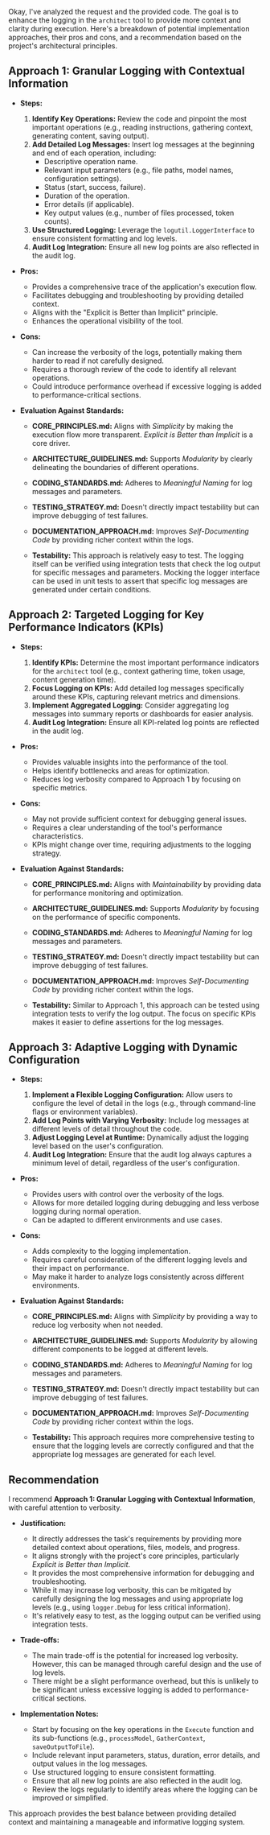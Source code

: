 Okay, I've analyzed the request and the provided code. The goal is to enhance the logging in the `architect` tool to provide more context and clarity during execution. Here's a breakdown of potential implementation approaches, their pros and cons, and a recommendation based on the project's architectural principles.

## Approach 1: Granular Logging with Contextual Information

*   **Steps:**
    1.  **Identify Key Operations:** Review the code and pinpoint the most important operations (e.g., reading instructions, gathering context, generating content, saving output).
    2.  **Add Detailed Log Messages:** Insert log messages at the beginning and end of each operation, including:
        *   Descriptive operation name.
        *   Relevant input parameters (e.g., file paths, model names, configuration settings).
        *   Status (start, success, failure).
        *   Duration of the operation.
        *   Error details (if applicable).
        *   Key output values (e.g., number of files processed, token counts).
    3.  **Use Structured Logging:**  Leverage the `logutil.LoggerInterface` to ensure consistent formatting and log levels.
    4.  **Audit Log Integration:** Ensure all new log points are also reflected in the audit log.

*   **Pros:**
    *   Provides a comprehensive trace of the application's execution flow.
    *   Facilitates debugging and troubleshooting by providing detailed context.
    *   Aligns with the "Explicit is Better than Implicit" principle.
    *   Enhances the operational visibility of the tool.

*   **Cons:**
    *   Can increase the verbosity of the logs, potentially making them harder to read if not carefully designed.
    *   Requires a thorough review of the code to identify all relevant operations.
    *   Could introduce performance overhead if excessive logging is added to performance-critical sections.

*   **Evaluation Against Standards:**
    *   **CORE_PRINCIPLES.md:** Aligns with *Simplicity* by making the execution flow more transparent. *Explicit is Better than Implicit* is a core driver.
    *   **ARCHITECTURE_GUIDELINES.md:** Supports *Modularity* by clearly delineating the boundaries of different operations.
    *   **CODING_STANDARDS.md:** Adheres to *Meaningful Naming* for log messages and parameters.
    *   **TESTING_STRATEGY.md:**  Doesn't directly impact testability but can improve debugging of test failures.
    *   **DOCUMENTATION_APPROACH.md:** Improves *Self-Documenting Code* by providing richer context within the logs.

    *   **Testability:** This approach is relatively easy to test. The logging itself can be verified using integration tests that check the log output for specific messages and parameters. Mocking the logger interface can be used in unit tests to assert that specific log messages are generated under certain conditions.

## Approach 2:  Targeted Logging for Key Performance Indicators (KPIs)

*   **Steps:**
    1.  **Identify KPIs:** Determine the most important performance indicators for the `architect` tool (e.g., context gathering time, token usage, content generation time).
    2.  **Focus Logging on KPIs:** Add detailed log messages specifically around these KPIs, capturing relevant metrics and dimensions.
    3.  **Implement Aggregated Logging:**  Consider aggregating log messages into summary reports or dashboards for easier analysis.
    4.  **Audit Log Integration:** Ensure all KPI-related log points are reflected in the audit log.

*   **Pros:**
    *   Provides valuable insights into the performance of the tool.
    *   Helps identify bottlenecks and areas for optimization.
    *   Reduces log verbosity compared to Approach 1 by focusing on specific metrics.

*   **Cons:**
    *   May not provide sufficient context for debugging general issues.
    *   Requires a clear understanding of the tool's performance characteristics.
    *   KPIs might change over time, requiring adjustments to the logging strategy.

*   **Evaluation Against Standards:**
    *   **CORE_PRINCIPLES.md:** Aligns with *Maintainability* by providing data for performance monitoring and optimization.
    *   **ARCHITECTURE_GUIDELINES.md:** Supports *Modularity* by focusing on the performance of specific components.
    *   **CODING_STANDARDS.md:** Adheres to *Meaningful Naming* for log messages and parameters.
    *   **TESTING_STRATEGY.md:**  Doesn't directly impact testability but can improve debugging of test failures.
    *   **DOCUMENTATION_APPROACH.md:** Improves *Self-Documenting Code* by providing richer context within the logs.

    *   **Testability:** Similar to Approach 1, this approach can be tested using integration tests to verify the log output. The focus on specific KPIs makes it easier to define assertions for the log messages.

## Approach 3:  Adaptive Logging with Dynamic Configuration

*   **Steps:**
    1.  **Implement a Flexible Logging Configuration:** Allow users to configure the level of detail in the logs (e.g., through command-line flags or environment variables).
    2.  **Add Log Points with Varying Verbosity:** Include log messages at different levels of detail throughout the code.
    3.  **Adjust Logging Level at Runtime:**  Dynamically adjust the logging level based on the user's configuration.
    4.  **Audit Log Integration:** Ensure that the audit log always captures a minimum level of detail, regardless of the user's configuration.

*   **Pros:**
    *   Provides users with control over the verbosity of the logs.
    *   Allows for more detailed logging during debugging and less verbose logging during normal operation.
    *   Can be adapted to different environments and use cases.

*   **Cons:**
    *   Adds complexity to the logging implementation.
    *   Requires careful consideration of the different logging levels and their impact on performance.
    *   May make it harder to analyze logs consistently across different environments.

*   **Evaluation Against Standards:**
    *   **CORE_PRINCIPLES.md:** Aligns with *Simplicity* by providing a way to reduce log verbosity when not needed.
    *   **ARCHITECTURE_GUIDELINES.md:** Supports *Modularity* by allowing different components to be logged at different levels.
    *   **CODING_STANDARDS.md:** Adheres to *Meaningful Naming* for log messages and parameters.
    *   **TESTING_STRATEGY.md:**  Doesn't directly impact testability but can improve debugging of test failures.
    *   **DOCUMENTATION_APPROACH.md:** Improves *Self-Documenting Code* by providing richer context within the logs.

    *   **Testability:** This approach requires more comprehensive testing to ensure that the logging levels are correctly configured and that the appropriate log messages are generated for each level.

## Recommendation

I recommend **Approach 1: Granular Logging with Contextual Information**, with careful attention to verbosity.

*   **Justification:**
    *   It directly addresses the task's requirements by providing more detailed context about operations, files, models, and progress.
    *   It aligns strongly with the project's core principles, particularly *Explicit is Better than Implicit*.
    *   It provides the most comprehensive information for debugging and troubleshooting.
    *   While it may increase log verbosity, this can be mitigated by carefully designing the log messages and using appropriate log levels (e.g., using `logger.Debug` for less critical information).
    *   It's relatively easy to test, as the logging output can be verified using integration tests.

*   **Trade-offs:**
    *   The main trade-off is the potential for increased log verbosity. However, this can be managed through careful design and the use of log levels.
    *   There might be a slight performance overhead, but this is unlikely to be significant unless excessive logging is added to performance-critical sections.

*   **Implementation Notes:**
    *   Start by focusing on the key operations in the `Execute` function and its sub-functions (e.g., `processModel`, `GatherContext`, `saveOutputToFile`).
    *   Include relevant input parameters, status, duration, error details, and output values in the log messages.
    *   Use structured logging to ensure consistent formatting.
    *   Ensure that all new log points are also reflected in the audit log.
    *   Review the logs regularly to identify areas where the logging can be improved or simplified.

This approach provides the best balance between providing detailed context and maintaining a manageable and informative logging system.
